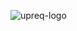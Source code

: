 
![upreq-logo](https://user-images.githubusercontent.com/38849824/193354113-443db72b-a739-4306-a0be-c2d272d07499.png)
